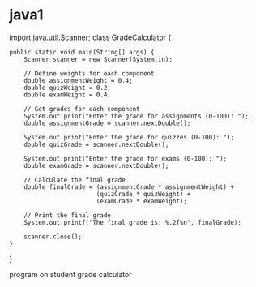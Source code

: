 # java1
import java.util.Scanner;
 class GradeCalculator {

    public static void main(String[] args) {
        Scanner scanner = new Scanner(System.in);

        // Define weights for each component
        double assignmentWeight = 0.4;
        double quizWeight = 0.2;
        double examWeight = 0.4;

        // Get grades for each component
        System.out.print("Enter the grade for assignments (0-100): ");
        double assignmentGrade = scanner.nextDouble();

        System.out.print("Enter the grade for quizzes (0-100): ");
        double quizGrade = scanner.nextDouble();

        System.out.print("Enter the grade for exams (0-100): ");
        double examGrade = scanner.nextDouble();

        // Calculate the final grade
        double finalGrade = (assignmentGrade * assignmentWeight) +
                            (quizGrade * quizWeight) +
                            (examGrade * examWeight);

        // Print the final grade
        System.out.printf("The final grade is: %.2f%n", finalGrade);

        scanner.close();
    }
}

program on student grade calculator
